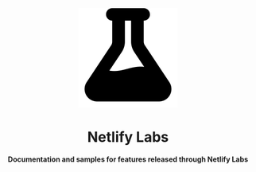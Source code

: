 <div align="center">
	<img src="media/landing/logo.svg" width="200" height="200">
	<h1>Netlify Labs</h1>
	<p>
		<b>Documentation and samples for features released through Netlify Labs</b>
	</p>
	<br>
	<br>
	<br>
</div>


